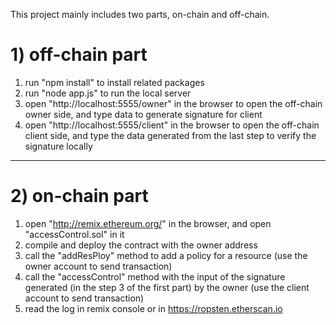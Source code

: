 
This project mainly includes two parts, on-chain and off-chain.

# 1) off-chain part
1. run "npm install" to install related packages
2. run "node app.js" to run the local server
3. open "http://localhost:5555/owner" in the browser to open the off-chain owner side, and type data to generate signature for client
4. open "http://localhost:5555/client" in the browser to open the off-chain client side, and type the data generated from the last step to verify the signature locally


*************************************************************************************

# 2) on-chain part
1. open "http://remix.ethereum.org/" in the browser, and open "accessControl.sol" in it
2. compile and deploy the contract with the owner address
3. call the "addResPloy" method to add a policy for a resource (use the owner account to send transaction)
4. call the "accessControl" method with the input of the signature generated (in the step 3 of the first part) by the owner (use the client account to send transaction)
5. read the log in remix console or in https://ropsten.etherscan.io

